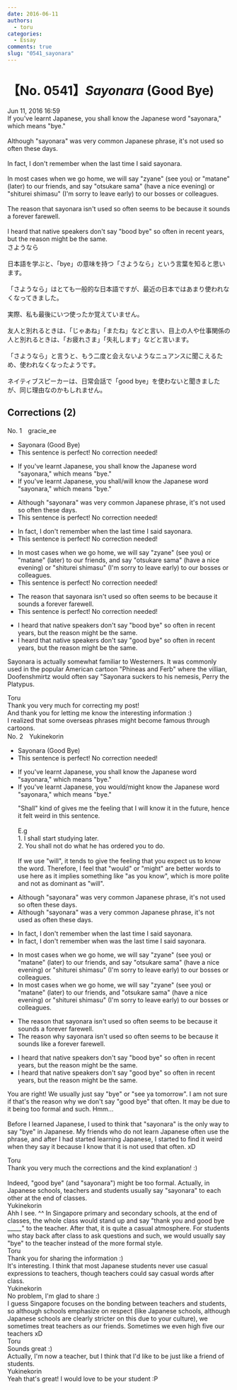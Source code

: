 ```yaml
---
date: 2016-06-11
authors:
  - toru
categories:
  - Essay
comments: true
slug: "0541_sayonara"
---
```


# 【No. 0541】<strong><em>Sayonara</strong></em> (Good Bye)
<div class="date">Jun 11, 2016 16:59</div>
<div id="post"><div id="body_show_ori">
If you've learnt Japanese, you shall know the Japanese word "sayonara," which means "bye."<br/><br/>Although "sayonara" was very common Japanese phrase, it's not used so often these days.<br/><br/>In fact, I don't remember when the last time I said sayonara.<br/><br/>In most cases when we go home, we will say "zyane" (see you) or "matane" (later) to our friends, and say "otsukare sama" (have a nice evening) or "shiturei shimasu" (I'm sorry to leave early) to our bosses or colleagues.<br/><br/>The reason that sayonara isn't used so often seems to be because it sounds a forever farewell.<br/><br/>I heard that native speakers don't say "bood bye" so often in recent years, but the reason might be the same.
</div></div>

<!-- more -->

<div id="post_ja"><div id="body_show_mo">
さようなら<br/><br/>日本語を学ぶと、「bye」の意味を持つ「さようなら」という言葉を知ると思います。<br/><br/>「さようなら」はとても一般的な日本語ですが、最近の日本ではあまり使われなくなってきました。<br/><br/>実際、私も最後にいつ使ったか覚えていません。<br/><br/>友人と別れるときは、「じゃあね」「またね」などと言い、目上の人や仕事関係の人と別れるときは、「お疲れさま」「失礼します」などと言います。<br/><br/>「さようなら」と言うと、もう二度と会えないようなニュアンスに聞こえるため、使われなくなったようです。<br/><br/>ネイティブスピーカーは、日常会話で「good bye」を使わないと聞きましたが、同じ理由なのかもしれません。
</div></div>

## Corrections (2)
<div id="block"><div class="first_name"> No. 1　<span class="just_name">gracie_ee</span></div><div id="block2">
<ul class="correction_field">
<li class="incorrect">Sayonara (Good Bye)</li>
<li class="corrected perfect">This sentence is perfect! No correction needed!</li>
</ul>
<ul class="correction_field">
<li class="incorrect">If you've learnt Japanese, you shall know the Japanese word "sayonara," which means "bye."</li>
<li class="corrected correct">
If you've learnt Japanese, you shall/will know the Japanese word "sayonara," which means "bye."
</li>
</ul>
<ul class="correction_field">
<li class="incorrect">Although "sayonara" was very common Japanese phrase, it's not used so often these days.</li>
<li class="corrected perfect">This sentence is perfect! No correction needed!</li>
</ul>
<ul class="correction_field">
<li class="incorrect">In fact, I don't remember when the last time I said sayonara.</li>
<li class="corrected perfect">This sentence is perfect! No correction needed!</li>
</ul>
<ul class="correction_field">
<li class="incorrect">In most cases when we go home, we will say "zyane" (see you) or "matane" (later) to our friends, and say "otsukare sama" (have a nice evening) or "shiturei shimasu" (I'm sorry to leave early) to our bosses or colleagues.</li>
<li class="corrected perfect">This sentence is perfect! No correction needed!</li>
</ul>
<ul class="correction_field">
<li class="incorrect">The reason that sayonara isn't used so often seems to be because it sounds a forever farewell.</li>
<li class="corrected perfect">This sentence is perfect! No correction needed!</li>
</ul>
<ul class="correction_field">
<li class="incorrect">I heard that native speakers don't say "bood bye" so often in recent years, but the reason might be the same.</li>
<li class="corrected correct">
I heard that native speakers don't say "<span class="f_red">g</span>ood bye" so often in recent years, but the reason might be the same.
</li>
</ul>
<p class="comment_small">
 Sayonara is actually somewhat familiar to Westerners. It was commonly used in the popular American cartoon "Phineas and Ferb" where the villian, Doofenshmirtz would often say "Sayonara suckers to his nemesis, Perry the Platypus.
</p>

</div><div class="name"><span class="just_name">Toru</span><br>
Thank you very much for correcting my post!<br/>And thank you for letting me know the interesting information :)<br/>I realized that some overseas phrases might become famous through cartoons.
</div>
</div>
<div id="block"><div class="first_name"> No. 2　<span class="just_name">Yukinekorin</span></div><div id="block2">
<ul class="correction_field">
<li class="incorrect">Sayonara (Good Bye)</li>
<li class="corrected perfect">This sentence is perfect! No correction needed!</li>
</ul>
<ul class="correction_field">
<li class="incorrect">If you've learnt Japanese, you shall know the Japanese word "sayonara," which means "bye."</li>
<li class="corrected correct">
If you've learnt Japanese, you <span class="f_blue">would/might</span> know the Japanese word "sayonara," which means "bye."
<p class="correction_comment">"Shall" kind of gives me the feeling that I will know it in the future, hence it felt weird in this sentence. <br/><br/>E.g<br/>1. I shall start studying later.<br/>2. You shall not do what he has ordered you to do.<br/><br/>If we use "will", it tends to give the feeling that you expect us to know the word. Therefore, I feel that "would" or "might" are better words to use here as it implies something like "as you know", which is more polite and not as dominant as "will".</p>
</li>
</ul>
<ul class="correction_field">
<li class="incorrect">Although "sayonara" was very common Japanese phrase, it's not used so often these days.</li>
<li class="corrected correct">
Although "sayonara" was <span class="f_blue">a </span>very common Japanese phrase, it's not used <span class="f_blue">as </span>often these days.
</li>
</ul>
<ul class="correction_field">
<li class="incorrect">In fact, I don't remember when the last time I said sayonara.</li>
<li class="corrected correct">
In fact, I don't remember when <span class="f_blue">was </span>the last time I said sayonara.
</li>
</ul>
<ul class="correction_field">
<li class="incorrect">In most cases when we go home, we will say "zyane" (see you) or "matane" (later) to our friends, and say "otsukare sama" (have a nice evening) or "shiturei shimasu" (I'm sorry to leave early) to our bosses or colleagues.</li>
<li class="corrected correct">
In most cases when we go home, we will say "zyane" (see you) or "matane" (later) to our friends, <span class="f_blue">and </span>"otsukare sama" (have a nice evening) or "shiturei shimasu" (I'm sorry to leave early) to our bosses or colleagues.
</li>
</ul>
<ul class="correction_field">
<li class="incorrect">The reason that sayonara isn't used so often seems to be because it sounds a forever farewell.</li>
<li class="corrected correct">
The reason <span class="f_blue">why </span>sayonara isn't used so often seems to be because it sounds <span class="f_blue">like </span>a forever farewell.
</li>
</ul>
<ul class="correction_field">
<li class="incorrect">I heard that native speakers don't say "bood bye" so often in recent years, but the reason might be the same.</li>
<li class="corrected correct">
I heard that native speakers don't say "<span class="f_blue">g</span>ood bye" so often in recent years, but the reason might be the same.
</li>
</ul>
<p class="comment_small">
 You are right! We usually just say "bye" or "see ya tomorrow". I am not sure if that's the reason why we don't say "good bye" that often. It may be due to it being too formal and such. Hmm...
 <br/>
 <br/>
 Before I learned Japanese, I used to think that "sayonara" is the only way to say "bye" in Japanese. My friends who do not learn Japanese often use the phrase, and after I had started learning Japanese, I started to find it weird when they say it  because I know that it is not used that often. xD
</p>

</div><div class="name"><span class="just_name">Toru</span><br>
Thank you very much the corrections and the kind explanation! :)<br/><br/>Indeed, "good bye" (and "sayonara") might be too formal. Actually, in Japanese schools, teachers and students usually say "sayonara" to each other at the end of classes.
</div>
<div class="name"><span class="just_name">Yukinekorin</span><br>
Ahh I see. ^^ In Singapore primary and secondary schools, at the end of classes, the whole class would stand up and say "thank you and good bye _____" to the teacher. After that, it is quite a casual atmosphere. For students who stay back after class to ask questions and such, we would usually say "bye" to the teacher instead of the more formal style.
</div>
<div class="name"><span class="just_name">Toru</span><br>
Thank you for sharing the information :)<br/>It's interesting. I think that most Japanese students never use casual expressions to teachers, though teachers could say casual words after class.
</div>
<div class="name"><span class="just_name">Yukinekorin</span><br>
No problem, I'm glad to share :)<br/>I guess Singapore focuses on the bonding between teachers and students, so although schools emphasize on respect (like Japanese schools, although Japanese schools are clearly stricter on this due to your culture), we sometimes treat teachers as our friends. Sometimes we even high five our teachers xD<br/>
</div>
<div class="name"><span class="just_name">Toru</span><br>
Sounds great :)<br/>Actually, I'm now a teacher, but I think that I'd like to be just like a friend of students.
</div>
<div class="name"><span class="just_name">Yukinekorin</span><br>
Yeah that's great! I would love to be your student :P
</div>
</div>
